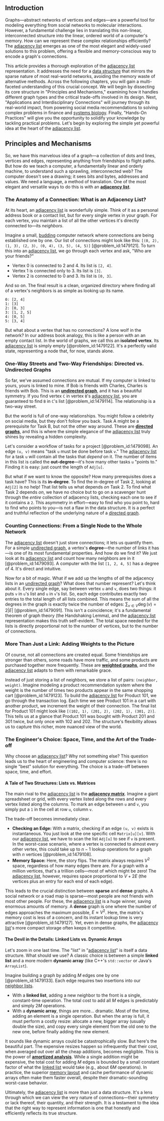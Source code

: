 ## Introduction
Graphs—abstract networks of vertices and edges—are a powerful tool for modeling everything from social networks to molecular interactions. However, a fundamental challenge lies in translating this non-linear, interconnected structure into the linear, ordered world of a computer's memory. How can we represent these complex relationships efficiently? The [adjacency list](@article_id:266380) emerges as one of the most elegant and widely-used solutions to this problem, offering a flexible and memory-conscious way to encode a graph's connections.

This article provides a thorough exploration of the [adjacency list](@article_id:266380) representation. It addresses the need for a [data structure](@article_id:633770) that mirrors the sparse nature of most real-world networks, avoiding the memory waste of alternative methods. Across the following chapters, you will gain a multi-faceted understanding of this crucial concept. We will begin by dissecting its core structure in "Principles and Mechanisms," examining how it handles different graph types and the critical trade-offs involved in its design. Next, "Applications and Interdisciplinary Connections" will journey through its real-world impact, from powering social media recommendations to solving complex problems in finance and [systems biology](@article_id:148055). Finally, "Hands-On Practices" will give you the opportunity to solidify your knowledge by tackling practical problems. Let's begin by exploring the simple yet powerful idea at the heart of the [adjacency list](@article_id:266380).

## Principles and Mechanisms

So, we have this marvelous idea of a graph—a collection of dots and lines, vertices and edges, representing anything from friendships to flight paths. But how do we teach a computer, a fundamentally linear and orderly machine, to understand such a sprawling, interconnected web? The computer doesn't see a drawing; it sees bits and bytes, addresses and values. We need a language, a method of translation. One of the most elegant and versatile ways to do this is with an **[adjacency list](@article_id:266380)**.

### The Anatomy of a Connection: What is an Adjacency List?

At its heart, an [adjacency list](@article_id:266380) is wonderfully simple. Think of it as a personal address book or a contact list, but for every single vertex in your graph. For each vertex, you maintain a list of all the other vertices it's directly connected to—its *neighbors*.

Imagine a small, [budding](@article_id:261617) computer network where connections are being established one by one. Our list of connections might look like this: `[(0, 2), (1, 3), (2, 3), (0, 4), (3, 5), (4, 5)]` [@problem_id:1479121]. To turn this into an [adjacency list](@article_id:266380), we go through each vertex and ask, "Who are your friends?"

*   Vertex 0 is connected to 2 and 4. Its list is `[2, 4]`.
*   Vertex 1 is connected only to 3. Its list is `[3]`.
*   Vertex 2 is connected to 0 and 3. Its list is `[0, 3]`.

And so on. The final result is a clean, organized directory where finding all of a vertex's neighbors is as simple as looking up its name.

```
0: [2, 4]
1: [3]
2: [0, 3]
3: [1, 2, 5]
4: [0, 5]
5: [3, 4]
```

But what about a vertex that has no connections? A lone wolf in the network? In our address book analogy, this is like a person with an an empty contact list. In the world of graphs, we call this an **isolated vertex**. Its [adjacency list](@article_id:266380) is simply empty [@problem_id:1479122]. It's a perfectly valid state, representing a node that, for now, stands alone.

### One-Way Streets and Two-Way Friendships: Directed vs. Undirected Graphs

So far, we've assumed connections are mutual. If my computer is linked to yours, yours is linked to mine. If Bob is friends with Charles, Charles is friends with Bob. This is an **[undirected graph](@article_id:262541)**, and it has a beautiful symmetry. If you find vertex `C` in vertex `B`'s [adjacency list](@article_id:266380), you are guaranteed to find `B` in `C`'s list [@problem_id:1479114]. The relationship is a two-way street.

But the world is full of one-way relationships. You might follow a celebrity on social media, but they don't follow you back. Task A might be a prerequisite for Task B, but not the other way around. These are **[directed graphs](@article_id:271816)**, and this is where the simple elegance of the [adjacency list](@article_id:266380) truly shines by revealing a hidden complexity.

Let's consider a workflow of tasks for a project [@problem_id:1479098]. An edge `(u, v)` means "task `u` must be done before task `v`." The [adjacency list](@article_id:266380) for a task `u` will contain all the tasks that *depend* on it. The number of items in this list is called the **out-degree**—it's how many other tasks `u` "points to." Finding it is easy: just count the length of `Adj[u]`.

But what if we want to know the opposite? How many prerequisites does a task have? This is its **in-degree**. To find the in-degree of Task 2, looking at `Adj[2]` is no help! That list tells us what depends *on* Task 2. To find what Task 2 depends *on*, we have no choice but to go on a scavenger hunt through the *entire* collection of adjacency lists, checking each one to see if it contains a `2`. This asymmetry in effort—easy to find who you point to, hard to find who points to you—is not a flaw in the data structure. It is a perfect and truthful reflection of the underlying nature of a [directed graph](@article_id:265041).

### Counting Connections: From a Single Node to the Whole Network

The [adjacency list](@article_id:266380) doesn't just store connections; it lets us quantify them. For a simple [undirected graph](@article_id:262541), a vertex's **degree**—the number of links it has—is one of its most fundamental properties. And how do we find it? We just look at its [adjacency list](@article_id:266380) and count how many neighbors are in it [@problem_id:1479093]. A computer with the list `[1, 2, 4, 5]` has a degree of 4. It's direct and intuitive.

Now for a bit of magic. What if we add up the lengths of *all* the adjacency lists in an [undirected graph](@article_id:262541)? What does that number represent? Let's think about it. Every single edge, say between vertex `u` and `v`, does two things: it puts `v` in `u`'s list and `u` in `v`'s list. So, each edge contributes exactly two entries to the total length of all lists combined. This means the sum of all the degrees in the graph is exactly twice the number of edges: $\sum_{v \in V} \deg(v) = 2|E|$ [@problem_id:1479091]. This isn't a coincidence; it's a fundamental theorem of graph theory (the Handshaking Lemma), and the [adjacency list](@article_id:266380) representation makes this truth self-evident. The total space needed for the lists is directly proportional not to the number of vertices, but to the number of connections.

### More Than Just a Link: Adding Weights to the Picture

Of course, not all connections are created equal. Some friendships are stronger than others, some roads have more traffic, and some products are purchased together more frequently. These are **[weighted graphs](@article_id:274222)**, and the [adjacency list](@article_id:266380) adapts to them with remarkable grace.

Instead of just storing a list of neighbors, we store a list of pairs: `(neighbor, weight)`. Imagine modeling a product recommendation system where the weight is the number of times two products appear in the same shopping cart [@problem_id:1479123]. To build the [adjacency list](@article_id:266380) for Product 101, we go through the transaction log. Each time we see Product 101 in a cart with another product, we increment the weight of their connection. The final list for Product 101 might look like `[(102, 1), (201, 2), (202, 1), (301, 2)]`. This tells us at a glance that Product 101 was bought with Product 201 and 301 twice, but only once with 102 and 202. The structure's flexibility allows us to capture this richer, more nuanced view of the world.

### The Engineer's Choice: Space, Time, and the Art of the Trade-off

Why choose an [adjacency list](@article_id:266380)? Why not something else? This question leads us to the heart of engineering and computer science: there is no single "best" solution for everything. The choice is a trade-off between space, time, and effort.

#### A Tale of Two Structures: Lists vs. Matrices

The main rival to the [adjacency list](@article_id:266380) is the **[adjacency matrix](@article_id:150516)**. Imagine a giant spreadsheet or grid, with every vertex listed along the rows and every vertex listed along the columns. To mark an edge between `u` and `v`, you simply put a `1` in the cell at row `u`, column `v`.

The trade-off becomes immediately clear.
*   **Checking an Edge:** With a matrix, checking if an edge `(u, v)` exists is instantaneous. You just look at the one specific cell `Matrix[u][v]`. With our [adjacency list](@article_id:266380), we have to scan the list `Adj[u]` to see if `v` is present. In the worst-case scenario, where a vertex is connected to almost every other vertex, this could take up to $n-1$ lookup operations for a graph with $n$ vertices [@problem_id:1479108].
*   **Memory Space:** Here, the story flips. The matrix always requires $V^2$ space, regardless of how many edges there are. For a graph with a million vertices, that's a trillion cells—most of which might be zero! The [adjacency list](@article_id:266380), however, requires space proportional to $V + 2E$ (the vertices plus an entry for each end of each edge).

This leads to the crucial distinction between **sparse** and **dense** graphs. A social network or a road map is sparse—most people are not friends with most other people. For these, the [adjacency list](@article_id:266380) is a huge winner, saving enormous amounts of memory. A **dense** graph is one where the number of edges approaches the maximum possible, $E \approx V^2$. Here, the matrix's memory cost is less of a concern, and its instant lookup time is very attractive [@problem_id:1479127]. Yet, even in dense graphs, the [adjacency list](@article_id:266380)'s more compact storage often keeps it competitive.

#### The Devil in the Details: Linked Lists vs. Dynamic Arrays

Let's zoom in one last time. The "list" in "[adjacency list](@article_id:266380)" is itself a data structure. What should we use? A classic choice is between a simple **linked list** and a more modern **dynamic array** (like C++'s `std::vector` or Java's `ArrayList`).

Imagine building a graph by adding $M$ edges one by one [@problem_id:1479133]. Each edge requires two insertions into our [neighbor lists](@article_id:141093).
*   With a **linked list**, adding a new neighbor to the front is a single, constant-time operation. The total cost to add all $M$ edges is predictably and simply $2M$ operations.
*   With a **dynamic array**, things are more... dramatic. Most of the time, adding an element is a single operation. But when the array is full, it must perform a costly resize: allocate a new, bigger array (usually double the size), and copy every single element from the old one to the new one, before finally adding the new element.

It sounds like dynamic arrays could be catastrophically slow. But here's the beautiful part. The expensive resizes happen so infrequently that their cost, when averaged out over all the cheap additions, becomes negligible. This is the power of **[amortized analysis](@article_id:269506)**. While a single addition might be expensive, the total cost for adding $M$ edges is bounded by a small constant factor of what the [linked list](@article_id:635193) would take (e.g., about $6M$ operations). In practice, the superior [memory layout](@article_id:635315) and cache performance of dynamic arrays often make them faster overall, despite their dramatic-sounding worst-case behavior.

Ultimately, the [adjacency list](@article_id:266380) is more than just a data structure. It's a lens through which we can view the very nature of connections—their symmetry or lack thereof, their quantity, and their strength. It is a testament to the idea that the right way to represent information is one that honestly and efficiently reflects its true structure.